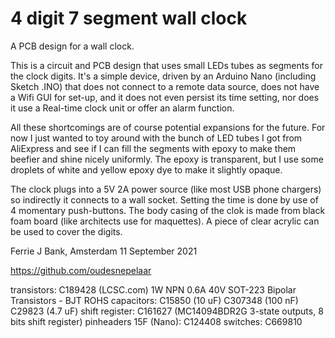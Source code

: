 # 4 digit 7 segment wall clock

A PCB design for a wall clock.

This is a circuit and PCB design that uses small LEDs tubes as segments for the clock digits.
It's a simple device, driven by an Arduino Nano (including Sketch .INO) that does not connect to
a remote data source, does not have a Wifi GUI for set-up, and it does not even persist its time setting,
nor does it use a Real-time clock unit or offer an alarm function.

All these shortcomings are of course potential expansions for the future. For now I just wanted to toy
around with the bunch of LED tubes I got from AliExpress and see if I can fill the segments with epoxy
to make them beefier and shine nicely uniformly. The epoxy is transparent, but I use some droplets of white and yellow
epoxy dye to make it slightly opaque.

The clock plugs into a 5V 2A power source (like most USB phone chargers) so indirectly it connects to a wall socket.
Setting the time is done by use of 4 momentary push-buttons.
The body casing of the clok is made from black foam board (like architects use for maquettes).
A piece of clear acrylic can be used to cover the digits.


Ferrie J Bank,
Amsterdam 11 September 2021

https://github.com/oudesnepelaar


transistors: C189428 (LCSC.com) 1W NPN 0.6A 40V SOT-223 Bipolar Transistors - BJT ROHS
capacitors: C15850 (10 uF) C307348 (100 nF) C29823 (4.7 uF)
shift register: C161627 (MC14094BDR2G 3-state outputs, 8 bits shift register)
pinheaders 15F (Nano): C124408
switches: C669810
